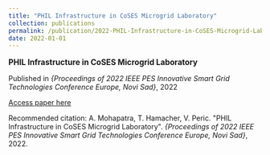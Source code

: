 ```yaml
---
title: "PHIL Infrastructure in CoSES Microgrid Laboratory"
collection: publications
permalink: /publication/2022-PHIL-Infrastructure-in-CoSES-Microgrid-Laboratory
date: 2022-01-01
---
```


<p style="font-size: 1.1em; margin-bottom: 0.5em;"><b>PHIL Infrastructure in CoSES Microgrid Laboratory</b></p>
<p style="margin-bottom: 0.5em;">Published in <em>{Proceedings of 2022 IEEE PES Innovative Smart Grid Technologies Conference Europe, Novi Sad}</em>, 2022</p>
<p style="margin-bottom: 0.5em;"><a href="10.1109/ISGT-Europe54678.2022.9960295" target="_blank">Access paper here</a></p>
<p>Recommended citation: A. Mohapatra, T. Hamacher, V. Peric. "PHIL Infrastructure in CoSES Microgrid Laboratory". <em>{Proceedings of 2022 IEEE PES Innovative Smart Grid Technologies Conference Europe, Novi Sad}</em>, 2022.</p>